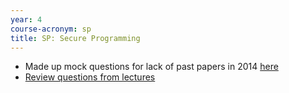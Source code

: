 ```yaml
---
year: 4
course-acronym: sp
title: SP: Secure Programming
---
```

- Made up mock questions for lack of past papers in 2014 [here](https://docs.google.com/document/d/19qfL-anoHmpRnkZNEjPoafT18Dhgl4vbamfUh9VoeIU/edit)
- [Review questions from lectures](http://docs.google.com/document/d/11geePjMOBYPITqxGDDhBh1Mrv2zUBCocv1Wm_OlxpFM/edit?pli=1)
